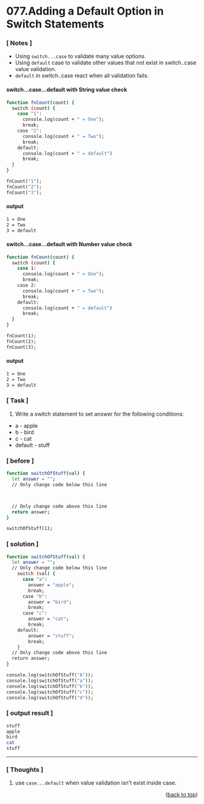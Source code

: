 <a name="topage"></a>

# 077.Adding a Default Option in Switch Statements

### [ Notes ]
  * Using `switch...case` to validate many value options.
  * Using `default` case to validate other values that not exist in switch..case value validation.
  * `default` in switch..case react when all validation fails.

#### switch...case...default with String value check

```sh
function fnCount(count) {
  switch (count) {
    case "1":
      console.log(count + " = One");
      break;
    case "2":
      console.log(count + " = Two");
      break;
    default:
      console.log(count + " = default")
      break;
  }
}

fnCount("1");
fnCount("2");
fnCount("3");
```

#### output
```sh
1 = One
2 = Two
3 = default
```

#### switch...case...default with Number value check

```sh
function fnCount(count) {
  switch (count) {
    case 1:
      console.log(count + " = One");
      break;
    case 2:
      console.log(count + " = Two");
      break;
    default:
      console.log(count + " = default")
      break;
  }
}

fnCount(1);
fnCount(2);
fnCount(3);
```

#### output
```sh
1 = One
2 = Two
3 = default
```

### [ Task ]
  1. Write a switch statement to set answer for the following conditions:
  - a - apple
  - b - bird
  - c - cat
  - default - stuff

### [ before ]

```sh
function switchOfStuff(val) {
  let answer = "";
  // Only change code below this line



  // Only change code above this line
  return answer;
}

switchOfStuff(1);
```

### [ solution ]

```sh
function switchOfStuff(val) {
  let answer = "";
  // Only change code below this line
    switch (val) {
      case "a":
        answer = "apple";
        break;
      case "b":
        answer = "bird";
        break;
      case "c":
        answer = "cat";
        break;
    default:
        answer = "stuff";
        break;
    }      
  // Only change code above this line
  return answer;
}

console.log(switchOfStuff("A"));
console.log(switchOfStuff("a"));
console.log(switchOfStuff("b"));
console.log(switchOfStuff("c"));
console.log(switchOfStuff("d"));
```

### [ output result ]

```sh
stuff
apple
bird
cat
stuff
```
-----

### [ Thoughts ]

  1. use `case...default` when value validation isn't exist inside case.


<p align="right">(<a href="#topage">back to top</a>)</p>
<br/>
<br/>
